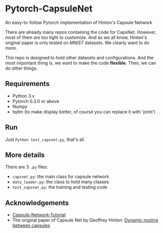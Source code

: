 # Pytorch-CapsuleNet

An easy-to-follow Pytorch implementation of Hinton's Capsule Network

There are already many repos containing the code for CapsNet. However, most of them are too tight to customize. And as we all know, Hinton's original paper is only tested on *MNIST* datasets. We clearly want to do more.

This repo is designed to hold other datasets and configurations. And the most important thing is, we want to make the code **flexible**. Then, we can do other things.

## Requirements

- Python 3.x
- Pytorch 0.3.0 or above
- Numpy
- tqdm (to make display better, of course you can replace it with 'print')

## Run

Just `Python test_capsnet.py`, that's all.

## More details

There are 3 `.py` files:
- `capsnet.py`: the main class for capsule network
- `data_loader.py`: the class to hold many classes
- `test_capsnet.py`: the training and testing code

## Acknowledgements

- [Capsule-Network-Tutorial](https://github.com/higgsfield/Capsule-Network-Tutorial)
- The original paper of Capsule Net by Geoffrey Hinton: [Dynamic routing between capsules](http://papers.nips.cc/paper/6975-dynamic-routing-between-capsules)
